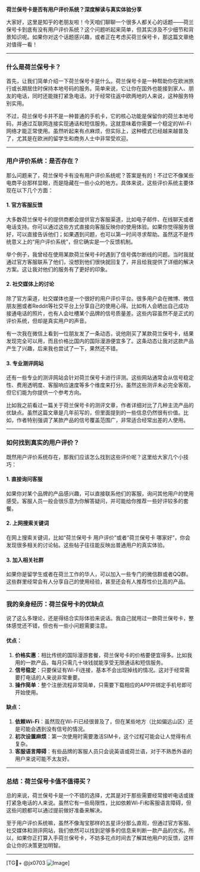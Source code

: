 **荷兰保号卡是否有用户评价系统？深度解读与真实体验分享**

大家好，这里是知乎的老朋友啦！今天咱们聊聊一个很多人都关心的话题——荷兰保号卡到底有没有用户评价系统？这个问题听起来简单，但其实涉及不少细节和背景知识呢。如果你对这个话题感兴趣，或者正在考虑买荷兰保号卡，那这篇文章绝对值得一看！

---

### **什么是荷兰保号卡？**
首先，让我们简单介绍一下荷兰保号卡是什么。荷兰保号卡是一种帮助你在欧洲旅行或长期居住时保持本地号码的服务。简单来说，它让你在国外也能接到家人、朋友的电话，同时还能拨打紧急电话。对于经常往返中欧两地的人来说，这种服务特别实用。

不过，荷兰保号卡并不是一种普通的手机卡，它的核心功能是保留你的荷兰本地号码，并通过互联网连接实现通话和短信服务。这就意味着你需要一个稳定的Wi-Fi网络才能正常使用。虽然听起来有点麻烦，但实际上，这种模式已经越来越普及了，尤其是在欧洲的留学生和商务人士中非常受欢迎。

---

### **用户评价系统：是否存在？**
那么问题来了，荷兰保号卡有没有用户评价系统呢？答案是有的！不过它不像某些电商平台那样显眼，而是隐藏在一些小众的地方。具体来说，这些评价系统主要体现在以下几个方面：

#### **1. 官方客服反馈**
大多数荷兰保号卡的提供商都会提供官方客服渠道，比如电子邮件、在线聊天或者电话支持。你可以通过这些方式直接向客服反映你的使用体验。如果你觉得服务很好，可以直接告诉他们；如果遇到问题，也可以第一时间寻求帮助。虽然这不是传统意义上的“用户评价系统”，但它确实是一个反馈机制。

举个例子，我曾经在使用某款荷兰保号卡时遇到了信号偶尔断线的问题。当时我就通过官方客服联系了他们，没想到他们很快就回复了，并且给我提供了详细的解决方案。这让我对他们的服务有了更好的印象。

#### **2. 社交媒体上的讨论**
除了官方渠道，社交媒体也是一个很好的用户评价平台。很多用户会在微博、微信朋友圈或者Reddit等社交平台上分享自己的使用心得。比如有人会晒出自己成功接通电话的照片，也有人会吐槽某个品牌的信号质量差。这些内容虽然不是正式的评价系统，但却是真实用户的声音。

有一次我在微信上看到一位朋友发了一条动态，说他刚买了某款荷兰保号卡，结果发现完全可以用，而且价格比国内的国际漫游便宜多了。这条动态让我对这款产品产生了兴趣，后来我也尝试了一下，果然还不错。

#### **3. 专业测评网站**
还有一些专业的测评网站会针对荷兰保号卡进行评测。这些网站通常会从信号稳定性、费用透明度、客服响应速度等多个维度来打分。虽然这些测评未必完全客观，但它们能为你提供一个参考方向。

比如我之前看过一篇关于荷兰保号卡的测评文章，作者详细对比了几种主流产品的优缺点。虽然这篇文章是几年前写的，但里面提到的一些信息仍然很有价值。比如，作者特别强调了某款产品的信号覆盖范围广，非常适合经常出差的人使用。

---

### **如何找到真实的用户评价？**
既然用户评价系统存在，那我们应该怎么找到这些评价呢？这里给大家几个小技巧：

#### **1. 直接询问客服**
如果你对某个品牌的产品感兴趣，可以直接联系他们的客服，询问其他用户的使用感受。客服人员一般会很乐意为你解答疑问，并可能给你推荐一些好评较多的套餐。

#### **2. 上网搜索关键词**
在网上搜索关键词，比如“荷兰保号卡 用户评价”或者“荷兰保号卡 哪家好”，你会发现很多相关的讨论帖。这些帖子往往能反映出普通用户的真实体验。

#### **3. 加入相关社群**
如果你是留学生或者在荷兰工作的华人，可以加入一些专门的微信群或者QQ群。这些群里经常会有人分享自己的使用经验，甚至还会有人推荐性价比高的产品。

---

### **我的亲身经历：荷兰保号卡的优缺点**
说了这么多理论，还是得结合实际体验来说话。我自己就用过一款荷兰保号卡，整体感觉还不错，但也有一些小问题需要注意。

#### **优点：**
1. **价格实惠**：相比传统的国际漫游套餐，荷兰保号卡的价格要便宜得多。比如我用的一款产品，每月只需几十块钱就能享受无限通话和短信服务。
2. **信号稳定**：只要保证有Wi-Fi连接，基本不会出现掉线的情况。这对于经常需要打电话的人来说非常重要。
3. **操作简单**：整个注册流程非常简单，只需要下载相应的APP并绑定手机号即可开始使用。

#### **缺点：**
1. **依赖Wi-Fi**：虽然现在Wi-Fi已经很普及了，但在某些地方（比如偏远山区）还是可能会遇到没有信号的情况。
2. **初次设置麻烦**：第一次使用时需要激活SIM卡，这个过程可能会让人觉得有点复杂。
3. **客服语言障碍**：有些品牌的客服人员只会说英语或荷兰语，对于不熟悉外语的用户来说可能不太友好。

---

### **总结：荷兰保号卡值不值得买？**
总的来说，荷兰保号卡是一个不错的选择，尤其是对于那些需要经常接听电话或拨打紧急电话的人来说。虽然它有一些局限性，比如依赖Wi-Fi和客服语言障碍，但这些问题都可以通过提前做好准备来解决。

至于用户评价系统嘛，虽然不像淘宝那样的五星评分那么直观，但通过官方客服、社交媒体和测评网站，我们依然可以找到足够多的信息来判断一款产品的优劣。所以，如果你正打算入手荷兰保号卡，不妨多花点时间去了解其他用户的反馈，这样会让你的决策更加明智。

---

[TG💪+ @jx0703 ![Image](https://github.com/user-attachments/assets/dbca1d08-cadb-493c-b0ec-ad6f7a83f270)]